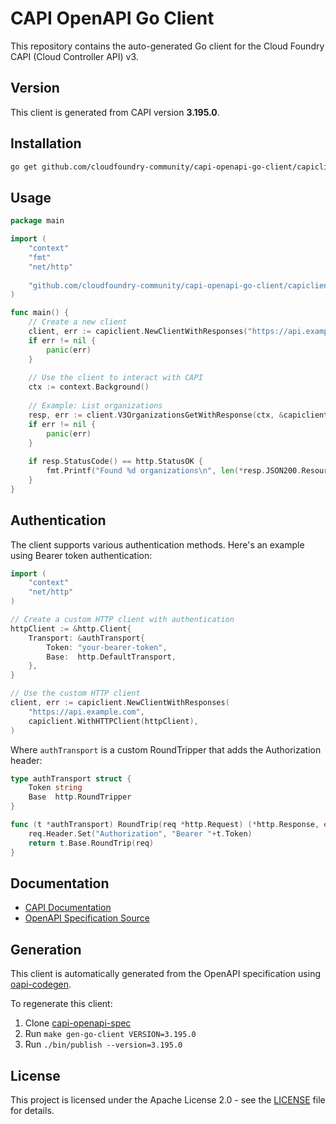 # CAPI OpenAPI Go Client

This repository contains the auto-generated Go client for the Cloud Foundry CAPI (Cloud Controller API) v3.

## Version

This client is generated from CAPI version **3.195.0**.

## Installation

```bash
go get github.com/cloudfoundry-community/capi-openapi-go-client/capiclient/v3@v3.195.0
```

## Usage

```go
package main

import (
    "context"
    "fmt"
    "net/http"
    
    "github.com/cloudfoundry-community/capi-openapi-go-client/capiclient/v3"
)

func main() {
    // Create a new client
    client, err := capiclient.NewClientWithResponses("https://api.example.com")
    if err != nil {
        panic(err)
    }
    
    // Use the client to interact with CAPI
    ctx := context.Background()
    
    // Example: List organizations
    resp, err := client.V3OrganizationsGetWithResponse(ctx, &capiclient.V3OrganizationsGetParams{})
    if err != nil {
        panic(err)
    }
    
    if resp.StatusCode() == http.StatusOK {
        fmt.Printf("Found %d organizations\n", len(*resp.JSON200.Resources))
    }
}
```

## Authentication

The client supports various authentication methods. Here's an example using Bearer token authentication:

```go
import (
    "context"
    "net/http"
)

// Create a custom HTTP client with authentication
httpClient := &http.Client{
    Transport: &authTransport{
        Token: "your-bearer-token",
        Base:  http.DefaultTransport,
    },
}

// Use the custom HTTP client
client, err := capiclient.NewClientWithResponses(
    "https://api.example.com",
    capiclient.WithHTTPClient(httpClient),
)
```

Where `authTransport` is a custom RoundTripper that adds the Authorization header:

```go
type authTransport struct {
    Token string
    Base  http.RoundTripper
}

func (t *authTransport) RoundTrip(req *http.Request) (*http.Response, error) {
    req.Header.Set("Authorization", "Bearer "+t.Token)
    return t.Base.RoundTrip(req)
}
```

## Documentation

- [CAPI Documentation](https://v3-apidocs.cloudfoundry.org/version/3.195.0/)
- [OpenAPI Specification Source](https://github.com/cloudfoundry-community/capi-openapi-spec)

## Generation

This client is automatically generated from the OpenAPI specification using [oapi-codegen](https://github.com/deepmap/oapi-codegen).

To regenerate this client:
1. Clone [capi-openapi-spec](https://github.com/cloudfoundry-community/capi-openapi-spec)
2. Run `make gen-go-client VERSION=3.195.0`
3. Run `./bin/publish --version=3.195.0`

## License

This project is licensed under the Apache License 2.0 - see the [LICENSE](LICENSE) file for details.
